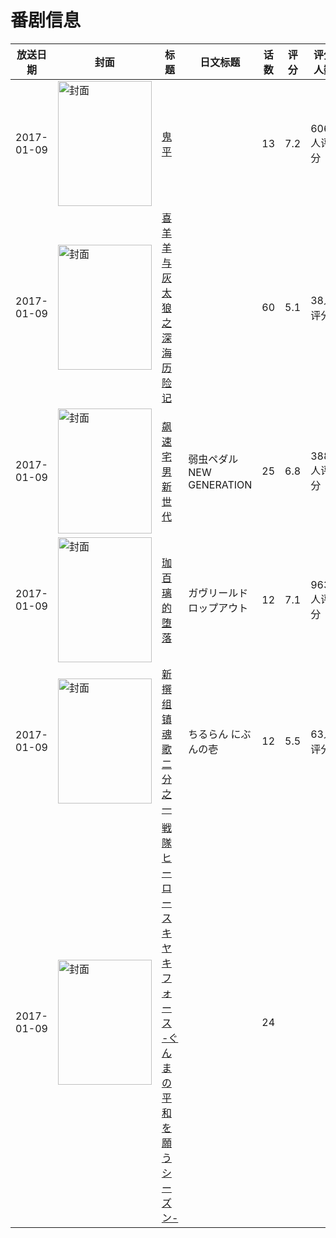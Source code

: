 # 番剧信息

|放送日期|封面|标题|日文标题|话数|评分|评分人数|
|---|---|---|---|---|---|---|
|2017-01-09|<img src="https://lain.bgm.tv/pic/cover/c/a1/38/191523_6GNNz.jpg" alt="封面" style="width:150px;height:200px;object-fit:cover;">|[鬼平](https://bangumi.tv/subject/191523)||13|7.2|606人评分|
|2017-01-09|<img src="https://lain.bgm.tv/pic/cover/c/6c/41/208085_6pX9P.jpg" alt="封面" style="width:150px;height:200px;object-fit:cover;">|[喜羊羊与灰太狼之深海历险记](https://bangumi.tv/subject/208085)||60|5.1|38人评分|
|2017-01-09|<img src="https://lain.bgm.tv/pic/cover/c/5c/db/148181_wMH3H.jpg" alt="封面" style="width:150px;height:200px;object-fit:cover;">|[飙速宅男 新世代](https://bangumi.tv/subject/148181)|弱虫ペダル NEW GENERATION|25|6.8|388人评分|
|2017-01-09|<img src="https://lain.bgm.tv/pic/cover/c/39/3d/188091_diaJ7.jpg" alt="封面" style="width:150px;height:200px;object-fit:cover;">|[珈百璃的堕落](https://bangumi.tv/subject/188091)|ガヴリールドロップアウト|12|7.1|9633人评分|
|2017-01-09|<img src="https://lain.bgm.tv/pic/cover/c/c9/fc/195669_ZMTUT.jpg" alt="封面" style="width:150px;height:200px;object-fit:cover;">|[新撰组镇魂歌 二分之一](https://bangumi.tv/subject/195669)|ちるらん にぶんの壱|12|5.5|63人评分|
|2017-01-09|<img src="https://lain.bgm.tv/pic/cover/c/a3/50/199408_PpL6f.jpg" alt="封面" style="width:150px;height:200px;object-fit:cover;">|[戦隊ヒーロー スキヤキフォース -ぐんまの平和を願うシーズン-](https://bangumi.tv/subject/199408)||24|||

